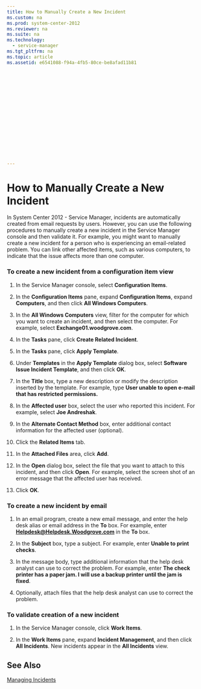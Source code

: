 ```yaml
---
title: How to Manually Create a New Incident
ms.custom: na
ms.prod: system-center-2012
ms.reviewer: na
ms.suite: na
ms.technology: 
  - service-manager
ms.tgt_pltfrm: na
ms.topic: article
ms.assetid: e6541088-f94a-4fb5-80ce-be8afad11b81


















---
```

# How to Manually Create a New Incident
In System Center 2012 - Service Manager, incidents are automatically created from email requests by users. However, you can use the following procedures to manually create a new incident in the Service Manager console and then validate it. For example, you might want to manually create a new incident for a person who is experiencing an email\-related problem. You can link other affected items, such as various computers, to indicate that the issue affects more than one computer.  
  
### To create a new incident from a configuration item view  
  
1.  In the Service Manager console, select **Configuration Items**.  
  
2.  In the **Configuration Items** pane, expand **Configuration Items**, expand **Computers**, and then click **All Windows Computers**.  
  
3.  In the **All Windows Computers** view, filter for the computer for which you want to create an incident, and then select the computer. For example, select **Exchange01.woodgrove.com**.  
  
4.  In the **Tasks** pane, click **Create Related Incident**.  
  
5.  In the **Tasks** pane, click **Apply Template**.  
  
6.  Under **Templates** in the **Apply Template** dialog box, select **Software Issue Incident Template**, and then click **OK**.  
  
7.  In the **Title** box, type a new description or modify the description inserted by the template. For example, type **User unable to open e\-mail that has restricted permissions.**  
  
8.  In the **Affected user** box, select the user who reported this incident. For example, select **Joe Andreshak**.  
  
9. In the **Alternate Contact Method** box, enter additional contact information for the affected user \(optional\).  
  
10. Click the **Related Items** tab.  
  
11. In the **Attached Files** area, click **Add**.  
  
12. In the **Open** dialog box, select the file that you want to attach to this incident, and then click **Open**. For example, select the screen shot of an error message that the affected user has received.  
  
13. Click **OK**.  
  
### To create a new incident by email  
  
1.  In an email program, create a new email message, and enter the help desk alias or email address in the **To** box. For example, enter **Helpdesk@Helpdesk.Woodgrove.com** in the **To** box.  
  
2.  In the **Subject** box, type a subject. For example, enter **Unable to print checks**.  
  
3.  In the message body, type additional information that the help desk analyst can use to correct the problem. For example, enter **The check printer has a paper jam. I will use a backup printer until the jam is fixed**.  
  
4.  Optionally, attach files that the help desk analyst can use to correct the problem.  
  
### To validate creation of a new incident  
  
1.  In the Service Manager console, click **Work Items**.  
  
2.  In the **Work Items** pane, expand **Incident Management**, and then click **All Incidents**. New incidents appear in the **All Incidents** view.  
  
## See Also  
 [Managing Incidents](../../../sm/manage/operate/Managing-Incidents.md)
